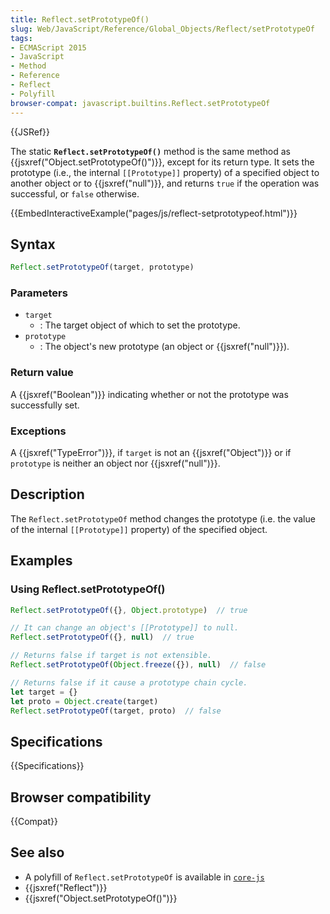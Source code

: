 ```yaml
---
title: Reflect.setPrototypeOf()
slug: Web/JavaScript/Reference/Global_Objects/Reflect/setPrototypeOf
tags:
- ECMAScript 2015
- JavaScript
- Method
- Reference
- Reflect
- Polyfill
browser-compat: javascript.builtins.Reflect.setPrototypeOf
---
```

{{JSRef}}

The static **`Reflect.setPrototypeOf()`** method is the same method as
{{jsxref("Object.setPrototypeOf()")}}, except for its return type. It
sets the prototype (i.e., the internal `[[Prototype]]` property) of a specified
object to another object or to {{jsxref("null")}}, and returns `true` if
the operation was successful, or `false` otherwise.

{{EmbedInteractiveExample("pages/js/reflect-setprototypeof.html")}}

## Syntax

```js
Reflect.setPrototypeOf(target, prototype)
```

### Parameters

- `target`
  - : The target object of which to set the prototype.
- `prototype`
  - : The object's new prototype (an object or {{jsxref("null")}}).

### Return value

A {{jsxref("Boolean")}} indicating whether or not the prototype was
successfully set.

### Exceptions

A {{jsxref("TypeError")}}, if `target` is not an
{{jsxref("Object")}} or if `prototype` is neither an object nor
{{jsxref("null")}}.

## Description

The `Reflect.setPrototypeOf` method changes the prototype (i.e. the value of the
internal `[[Prototype]]` property) of the specified object.

## Examples

### Using Reflect.setPrototypeOf()

```js
Reflect.setPrototypeOf({}, Object.prototype)  // true

// It can change an object's [[Prototype]] to null.
Reflect.setPrototypeOf({}, null)  // true

// Returns false if target is not extensible.
Reflect.setPrototypeOf(Object.freeze({}), null)  // false

// Returns false if it cause a prototype chain cycle.
let target = {}
let proto = Object.create(target)
Reflect.setPrototypeOf(target, proto)  // false
```

## Specifications

{{Specifications}}

## Browser compatibility

{{Compat}}

## See also

- A polyfill of `Reflect.setPrototypeOf` is available in
  [`core-js`](https://github.com/zloirock/core-js#ecmascript-reflect)
- {{jsxref("Reflect")}}
- {{jsxref("Object.setPrototypeOf()")}}
